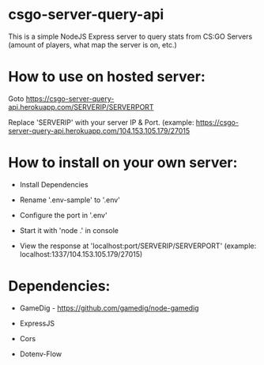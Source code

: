 # csgo-server-query-api

This is a simple NodeJS Express server to query stats from CS:GO Servers (amount of players, what map the server is on, etc.)

# How to use on hosted server:

Goto https://csgo-server-query-api.herokuapp.com/SERVERIP/SERVERPORT

Replace 'SERVERIP' with your server IP & Port. (example: https://csgo-server-query-api.herokuapp.com/104.153.105.179/27015

# How to install on your own server:

- Install Dependencies

- Rename '.env-sample' to '.env'

- Configure the port in '.env'

- Start it with 'node .' in console

- View the response at 'localhost:port/SERVERIP/SERVERPORT' (example: localhost:1337/104.153.105.179/27015)

# Dependencies: 

- GameDig - https://github.com/gamedig/node-gamedig

- ExpressJS

- Cors

- Dotenv-Flow
